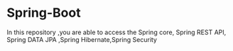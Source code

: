 # Spring-Boot
In this repository ,you are able to access the Spring core, Spring REST API, Spring DATA JPA ,Spring Hibernate,Spring Security
